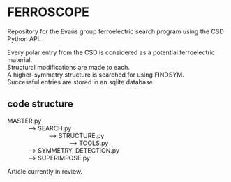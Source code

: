 # FERROSCOPE
Repository for the Evans group ferroelectric search program using the CSD Python API. 

Every polar entry from the CSD is considered as a potential ferroelectric material.\
Structural modifications are made to each. \
A higher-symmetry structure is searched for using FINDSYM.\
Successful entries are stored in an sqlite database.

## code structure
MASTER.py \
&nbsp;&nbsp;&nbsp;&nbsp;&nbsp;&nbsp;&nbsp;&nbsp;&nbsp;&nbsp;&nbsp;&nbsp;--> SEARCH.py \
&nbsp;&nbsp;&nbsp;&nbsp;&nbsp;&nbsp;&nbsp;&nbsp;&nbsp;&nbsp;&nbsp;&nbsp;&nbsp;&nbsp;&nbsp;&nbsp;&nbsp;&nbsp;&nbsp;&nbsp;&nbsp;&nbsp;&nbsp;&nbsp;--> STRUCTURE.py\
&nbsp;&nbsp;&nbsp;&nbsp;&nbsp;&nbsp;&nbsp;&nbsp;&nbsp;&nbsp;&nbsp;&nbsp;&nbsp;&nbsp;&nbsp;&nbsp;&nbsp;&nbsp;&nbsp;&nbsp;&nbsp;&nbsp;&nbsp;&nbsp;&nbsp;&nbsp;&nbsp;&nbsp;&nbsp;&nbsp;&nbsp;&nbsp;&nbsp;&nbsp;&nbsp;&nbsp;--> TOOLS.py \
&nbsp;&nbsp;&nbsp;&nbsp;&nbsp;&nbsp;&nbsp;&nbsp;&nbsp;&nbsp;&nbsp;&nbsp;--> SYMMETRY_DETECTION.py\
&nbsp;&nbsp;&nbsp;&nbsp;&nbsp;&nbsp;&nbsp;&nbsp;&nbsp;&nbsp;&nbsp;&nbsp;--> SUPERIMPOSE.py

Article currently in review.
